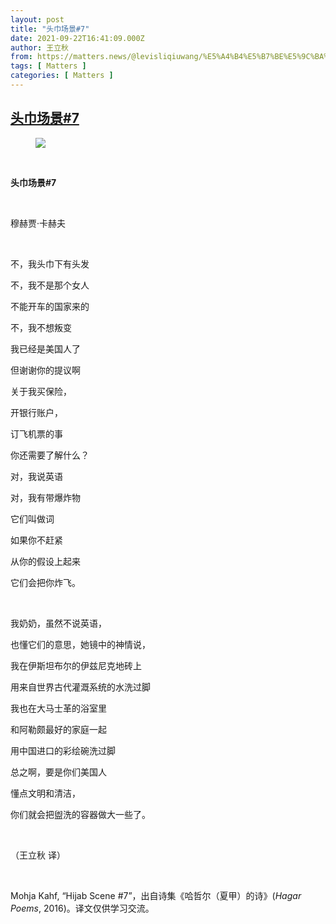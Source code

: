 ```yaml
---
layout: post
title: "头巾场景#7"
date: 2021-09-22T16:41:09.000Z
author: 王立秋
from: https://matters.news/@levisliqiuwang/%E5%A4%B4%E5%B7%BE%E5%9C%BA%E6%99%AF-7-bafyreic4bji7gdylnm5uz2xyv3eex5x37ube2qcskm25fxu6dflie5bp2y
tags: [ Matters ]
categories: [ Matters ]
---
```

<!--1632328869000-->
[头巾场景#7](https://matters.news/@levisliqiuwang/%E5%A4%B4%E5%B7%BE%E5%9C%BA%E6%99%AF-7-bafyreic4bji7gdylnm5uz2xyv3eex5x37ube2qcskm25fxu6dflie5bp2y)
------

<div>
<figure class="image"><img src="https://assets.matters.news/embed/ecb97887-bce7-4daf-adbc-bc79ec439964.png" data-asset-id="ecb97887-bce7-4daf-adbc-bc79ec439964" referrerpolicy="no-referrer"><figcaption><span></span></figcaption></figure><p><br></p><p><strong>头巾场景#7</strong></p><p><br></p><p>穆赫贾·卡赫夫</p><p><br></p><p>不，我头巾下有头发</p><p>不，我不是那个女人</p><p>不能开车的国家来的</p><p>不，我不想叛变</p><p>我已经是美国人了</p><p>但谢谢你的提议啊</p><p>关于我买保险，</p><p>开银行账户，</p><p>订飞机票的事</p><p>你还需要了解什么？</p><p>对，我说英语</p><p>对，我有带爆炸物</p><p>它们叫做词</p><p>如果你不赶紧</p><p>从你的假设上起来</p><p>它们会把你炸飞。</p><p><br></p><p>我奶奶，虽然不说英语，</p><p>也懂它们的意思，她镜中的神情说，</p><p>我在伊斯坦布尔的伊兹尼克地砖上</p><p>用来自世界古代灌溉系统的水洗过脚</p><p>我也在大马士革的浴室里</p><p>和阿勒颇最好的家庭一起</p><p>用中国进口的彩绘碗洗过脚</p><p>总之啊，要是你们美国人</p><p>懂点文明和清洁，</p><p>你们就会把盥洗的容器做大一些了。</p><p><br></p><p>（王立秋 译）</p><p><br></p><p>Mohja Kahf, “Hijab Scene #7”，出自诗集《哈哲尔（夏甲）的诗》(<em>Hagar Poems</em>, 2016)。译文仅供学习交流。</p>
</div>

